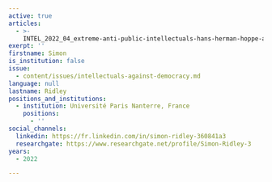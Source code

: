 ```yaml
---
active: true
articles:
  - >-
    INTEL_2022_04_extreme-anti-public-intellectuals-hans-herman-hoppe-and-the-physical-removal-from-the-libertarian-order
exerpt: ''
firstname: Simon
is_institution: false
issue:
  - content/issues/intellectuals-against-democracy.md
language: null
lastname: Ridley
positions_and_institutions:
  - institution: Université Paris Nanterre, France
    positions:
      - ''
social_channels:
  linkedin: https://fr.linkedin.com/in/simon-ridley-360841a3
  researchgate: https://www.researchgate.net/profile/Simon-Ridley-3
years:
  - 2022

---
```

